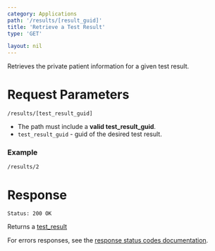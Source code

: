 ```yaml
---
category: Applications
path: '/results/[result_guid]'
title: 'Retrieve a Test Result'
type: 'GET'

layout: nil
---
```


Retrieves the private patient information for a given test result.

# Request Parameters

```/results/[test_result_guid]```

* The path must include a **valid test_result_guid**.
* ```test_result_guid``` - guid of the desired test result.

### Example

```/results/2```

# Response

```Status: 200 OK```

Returns a [test_result](#/test_result_resource)

For errors responses, see the [response status codes documentation](#http-response-codes).
